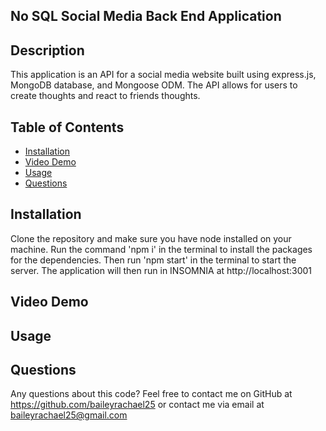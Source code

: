 ## No SQL Social Media Back End Application

## Description
This application is an API for a social media website built using express.js, MongoDB database, and Mongoose ODM.
The API allows for users to create thoughts and react to friends thoughts.

## Table of Contents
- [Installation](#install)
- [Video Demo](#demo)
- [Usage](#usage)
- [Questions](#questions)


## Installation
Clone the repository and make sure you have node installed on your machine.
Run the command 'npm i' in the terminal to install the packages for the dependencies.
Then run 'npm start' in the terminal to start the server.
The application will then run in INSOMNIA at http://localhost:3001

## Video Demo

## Usage

## Questions
Any questions about this code? Feel free to contact me on GitHub at https://github.com/baileyrachael25 or contact me via email at baileyrachael25@gmail.com
